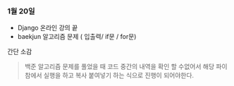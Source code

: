 
### 1월 20일


* Django 온라인 강의 끝
* baekjun 알고리즘 문제 ( 입출력/ if문 / for문)

간단 소감
> 
> 백준 알고리즘 문제를 풀었을 때 코드 중간의 내역을 확인 할 수없어서 해당 파이참에서 실행을 하고 복사 붙여넣기 하는 식으로
> 진행이 되어야한다. 
